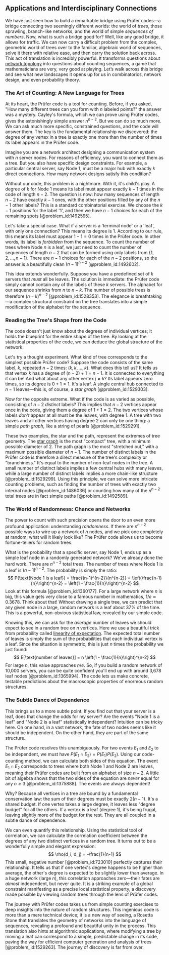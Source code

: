 ## Applications and Interdisciplinary Connections

We have just seen how to build a remarkable bridge using Prüfer codes—a bridge connecting two seemingly different worlds: the world of *trees*, those sprawling, branch-like networks, and the world of simple *sequences of numbers*. Now, what is such a bridge good for? Well, like any good bridge, it allows for traffic. We can now carry a difficult problem from the complex, geometric world of trees over to the familiar, algebraic world of sequences, solve it there with relative ease, and then carry the solution back across. This act of translation is incredibly powerful. It transforms questions about [network topology](@article_id:140913) into questions about counting sequences, a game that mathematicians are very, very good at playing. Let’s walk across this bridge and see what new landscapes it opens up for us in combinatorics, network design, and even probability theory.

### The Art of Counting: A New Language for Trees

At its heart, the Prüfer code is a tool for counting. Before, if you asked, "How many different trees can you form with $n$ labeled points?" the answer was a mystery. Cayley's formula, which we can prove using Prüfer codes, gives the astonishingly simple answer $n^{n-2}$. But we can do so much more. We can ask much more specific, constrained questions, and the code will answer them. The key is the fundamental relationship we discovered: the degree of any vertex in a tree is exactly one more than the number of times its label appears in the Prüfer code.

Imagine you are a network architect designing a communication system with $n$ server nodes. For reasons of efficiency, you want to connect them as a tree. But you also have specific design constraints. For example, a particular central server, say Node 1, must be a major hub with exactly $k$ direct connections. How many network designs satisfy this condition?

Without our code, this problem is a nightmare. With it, it's child's play. A degree of $k$ for Node 1 means its label must appear exactly $k-1$ times in the code of length $n-2$. The question is now: how many sequences of length $n-2$ have exactly $k-1$ ones, with the other positions filled by any of the $n-1$ other labels? This is a standard combinatorial exercise. We choose the $k-1$ positions for the label '1', and then we have $n-1$ choices for each of the remaining spots [@problem_id:1492595].

Let's take a special case. What if a server is a 'terminal node' or a 'leaf', with only one connection? This means its degree is 1. According to our rule, this means its label must appear $1-1=0$ times in the Prüfer code. In other words, its label is *forbidden* from the sequence. To count the number of trees where Node $n$ is a leaf, we just need to count the number of sequences of length $n-2$ that can be formed using only labels from $\{1, 2, \dots, n-1\}$. There are $n-1$ choices for each of the $n-2$ positions, so the answer is a beautifully clean $(n-1)^{n-2}$ [@problem_id:1492602].

This idea extends wonderfully. Suppose you have a predefined set of $k$ servers that *must* all be leaves. The solution is immediate: the Prüfer code simply cannot contain any of the labels of these $k$ servers. The alphabet for our sequence shrinks from $n$ to $n-k$. The number of possible trees is therefore $(n-k)^{n-2}$ [@problem_id:1528353]. The elegance is breathtaking—a complex structural constraint on the tree translates into a simple modification of the alphabet for the sequence.

### Reading the Tree's Shape from the Code

The code doesn't just know about the degrees of individual vertices; it holds the blueprint for the entire *shape* of the tree. By looking at the statistical properties of the code, we can deduce the global structure of the network.

Let's try a thought experiment. What kind of tree corresponds to the simplest possible Prüfer code? Suppose the code consists of the same label, $k$, repeated $n-2$ times: $(k, k, \dots, k)$. What does this tell us? It tells us that vertex $k$ has a degree of $(n-2)+1 = n-1$. It is connected to everything it can be! And what about any other vertex $j \neq k$? Its label appears zero times, so its degree is $0+1=1$. It's a leaf. A single central hub connected to $n-1$ leaves—this is, of course, a *star graph* [@problem_id:1529303].

Now for the opposite extreme. What if the code is as varied as possible, consisting of $n-2$ *distinct* labels? This implies that $n-2$ vertices appear once in the code, giving them a degree of $1+1=2$. The two vertices whose labels *don't* appear at all must be the leaves, with degree 1. A tree with two leaves and all other vertices having degree 2 can only be one thing: a simple *path graph*, like a string of pearls [@problem_id:1529291].

These two examples, the star and the path, represent the extremes of tree geometry. The [star graph](@article_id:271064) is the most "compact" tree, with a minimum possible diameter of 2. The path graph is the most "stretched out," with a maximum possible diameter of $n-1$. The number of distinct labels in the Prüfer code is therefore a direct measure of the tree's complexity or "branchiness." It's equal to the number of non-leaf nodes in the tree. A small number of distinct labels implies a few central hubs with many leaves, while a large number of distinct labels implies a more chain-like structure [@problem_id:1529299]. Using this principle, we can solve more intricate counting problems, such as finding the number of trees with exactly two internal nodes [@problem_id:1486036] or counting how many of the $n^{n-2}$ total trees are in fact simple paths [@problem_id:1492589].

### The World of Randomness: Chance and Networks

The power to count with such precision opens the door to an even more profound application: understanding *randomness*. If there are $n^{n-2}$ possible ways to wire up a network of $n$ nodes, and we pick one completely at random, what will it likely look like? The Prüfer code allows us to become fortune-tellers for random trees.

What is the probability that a specific server, say Node 1, ends up as a simple leaf node in a randomly generated network? We've already done the hard work. There are $n^{n-2}$ total trees. The number of trees where Node 1 is a leaf is $(n-1)^{n-2}$. The probability is simply the ratio:
$$
P(\text{Node 1 is a leaf}) = \frac{(n-1)^{n-2}}{n^{n-2}} = \left(\frac{n-1}{n}\right)^{n-2} = \left(1 - \frac{1}{n}\right)^{n-2}
$$
Look at this formula [@problem_id:1360177]. For a large network where $n$ is big, this value gets very close to a famous number in mathematics, $1/e \approx 0.3678$. Think about that! Without drawing a single tree, we can predict that any given node in a large, random network is a leaf about 37% of the time. This is a powerful, non-obvious statistical law, revealed by our simple code.

Knowing this, we can ask for the *average* number of leaves we should expect to see in a random tree on $n$ vertices. Here we use a beautiful trick from probability called [linearity of expectation](@article_id:273019). The expected total number of leaves is simply the sum of the probabilities that each individual vertex is a leaf. Since the situation is symmetric, this is just $n$ times the probability we just found:
$$
E[\text{number of leaves}] = n \left(1 - \frac{1}{n}\right)^{n-2}
$$
For large $n$, this value approaches $n/e$. So, if you build a random network of 10,000 servers, you can be quite confident you'll end up with around 3,678 leaf nodes [@problem_id:1365994]. The code lets us make concrete, testable predictions about the macroscopic properties of enormous random structures.

### The Subtle Dance of Dependence

This brings us to a more subtle point. If you find out that your server is a leaf, does that change the odds for my server? Are the events "Node 1 is a leaf" and "Node 2 is a leaf" statistically independent? Intuition can be tricky here. On one hand, in a vast network, the fate of two nodes seems like it should be independent. On the other hand, they are part of the same structure.

The Prüfer code resolves this unambiguously. For two events $E_1$ and $E_2$ to be independent, we must have $P(E_1 \cap E_2) = P(E_1)P(E_2)$. Using our code-counting method, we can calculate both sides of this equation. The event $E_1 \cap E_2$ corresponds to trees where both Node 1 and Node 2 are leaves, meaning their Prüfer codes are built from an alphabet of size $n-2$. A little bit of algebra shows that the two sides of the equation are *never* equal for any $n \ge 3$ [@problem_id:1375888]. The events are always dependent!

Why? Because all vertices in a tree are bound by a fundamental conservation law: the sum of their degrees must be exactly $2(n-1)$. It's a shared budget. If one vertex takes a large degree, it leaves less "degree budget" for all the others. If a vertex is a leaf (degree 1), it's being frugal, leaving slightly more of the budget for the rest. They are all coupled in a subtle dance of dependence.

We can even quantify this relationship. Using the statistical tool of correlation, we can calculate the correlation coefficient between the degrees of any two distinct vertices in a random tree. It turns out to be a wonderfully simple and elegant expression:
$$
\rho(d_i, d_j) = -\frac{1}{n-1}
$$
This small, negative number [@problem_id:723010] perfectly captures their relationship. It tells us that if one vertex's degree happens to be higher than average, the other's degree is expected to be slightly lower than average. In a huge network (large $n$), this correlation approaches zero—their fates are *almost* independent, but never quite. It is a striking example of a global constraint manifesting as a precise local statistical property, a discovery made possible by viewing random trees through the lens of Prüfer codes.

The journey with Prüfer codes takes us from simple counting exercises to deep insights into the nature of random structures. This ingenious code is more than a mere technical device; it is a new way of seeing, a Rosetta Stone that translates the geometry of networks into the language of sequences, revealing a profound and beautiful unity in the process. This translation also hints at algorithmic applications, where modifying a tree by moving a leaf can correspond to a simple, predictable change in its code, paving the way for efficient computer generation and analysis of trees [@problem_id:1529263]. The journey of discovery is far from over.